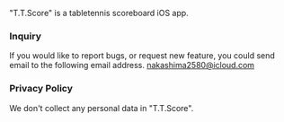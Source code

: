 "T.T.Score" is a tabletennis scoreboard iOS app.


### Inquiry
If you would like to report bugs, or request new feature, you could send email to the following email address.
nakashima2580@icloud.com

### Privacy Policy
We don't collect any personal data in "T.T.Score".

